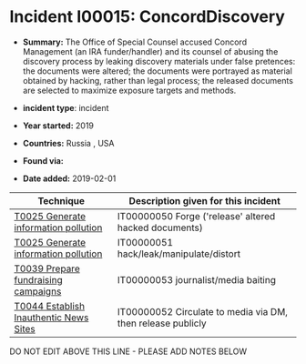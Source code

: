 # Incident I00015: ConcordDiscovery

* **Summary:** The Office of Special Counsel accused Concord Management (an IRA funder/handler) and its counsel of abusing the discovery process by leaking discovery materials under false pretences: the documents were altered; the documents were portrayed as material obtained by hacking, rather than legal process; the released documents are selected to maximize exposure targets and methods. 

* **incident type**: incident

* **Year started:** 2019

* **Countries:** Russia , USA

* **Found via:** 

* **Date added:** 2019-02-01
 

| Technique | Description given for this incident |
| --------- | ------------------------- |
| [T0025 Generate information pollution](../generated_pages/techniques/T0025.md) | IT00000050 Forge ('release' altered hacked documents) |
| [T0025 Generate information pollution](../generated_pages/techniques/T0025.md) | IT00000051 hack/leak/manipulate/distort |
| [T0039 Prepare fundraising campaigns](../generated_pages/techniques/T0039.md) | IT00000053 journalist/media baiting |
| [T0044 Establish Inauthentic News Sites](../generated_pages/techniques/T0044.md) | IT00000052 Circulate to media via DM, then release publicly |


DO NOT EDIT ABOVE THIS LINE - PLEASE ADD NOTES BELOW